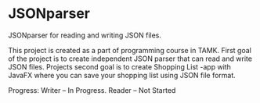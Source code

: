 # JSONparser
JSONparser for reading and writing JSON files.

This project is created as a part of programming course in TAMK. First goal of the project is to create independent
JSON parser that can read and write JSON files. Projects second goal is to create Shopping List -app with JavaFX
where you can save your shopping list using JSON file format.  

Progress:
Writer – In Progress.
Reader – Not Started

